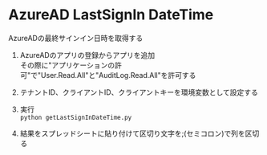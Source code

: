 # AzureAD LastSignIn DateTime
AzureADの最終サインイン日時を取得する

1. AzureADのアプリの登録からアプリを追加  
その際に"アプリケーションの許可"で"User.Read.All"と"AuditLog.Read.All"を許可する

2. テナントID、クライアントID、クライアントキーを環境変数として設定する

3. 実行  
    `python getLastSignInDateTime.py`  
    
4. 結果をスプレッドシートに貼り付けて区切り文字を;(セミコロン)で列を区切る
